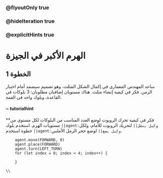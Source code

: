 ### @flyoutOnly true
### @hideIteration true
### @explicitHints true

# الهرم الأكبر في الجيزة

##  الخطوة 1
ساعد المهندس المعماري في إكمال الشكل  المثلث،  وهو تصميم سيصمد أمام اختبار الزمن. فكر في كيفية إنشاء مثلث. هناك مستويان إضافيان مطلوبان: 3 بلوكات في القاعدة، وبلوك واحد في القمة.

#### ~ tutorialhint  
**فكر في كيفية تحرك الروبوت لوضع العدد المناسب من البلوكات لكل مستوى من مستويات الهرم. استخدم بلوك ``||agent:وكيل ينقل||`` لتحريك الروبوت للأمام، ولكل خطوة استخدم ``||agent:وكيل يضع||`` لوضع حجر الرمل الأملس.
```ghost
    agent.move(FORWARD, 0)
    agent.place(FORWARD)
    agent.turn(LEFT_TURN)
    for (let index = 0; index < 4; index++) {
    	
    }
```
```template
\\
```
```package
```
